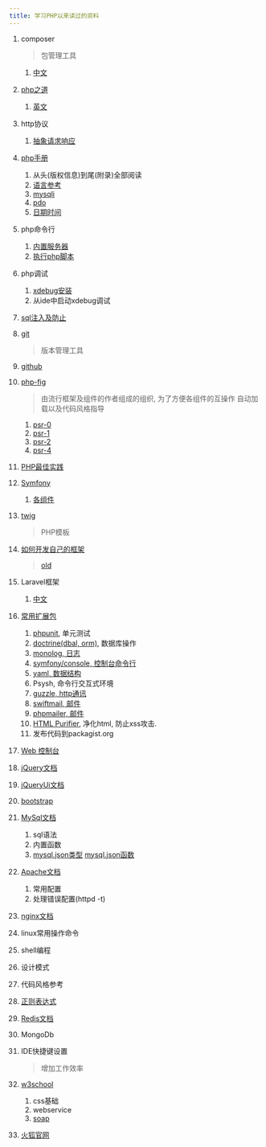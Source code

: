 ```yaml
---
title: 学习PHP以来读过的资料
---
```



1. composer

    > 包管理工具

    1. [中文](http://www.phpcomposer.com/)


1. [php之道](http://laravel-china.github.io/php-the-right-way/)
    1. [英文](http://www.phptherightway.com/)

1. http协议
    1. [抽象请求响应](http://symfony.com/doc/current/book/http_fundamentals.html)

1. [php手册](http://php.net/manual/zh/)
    1. 从头(版权信息)到尾(附录)全部阅读
    1. [语言参考](http://php.net/manual/zh/langref.php)
    1. [mysqli](http://php.net/manual/zh/book.mysqli.php)
    1. [pdo](http://php.net/manual/zh/book.pdo.php)
    1. [日期时间](http://php.net/manual/zh/book.datetime.php)

1. php命令行
    1. [内置服务器](http://php.net/manual/zh/features.commandline.webserver.php)
    1. [执行php脚本](http://php.net/manual/zh/features.commandline.php)

1. php调试
    1. [xdebug安装](http://xdebug.org)
    1. 从ide中启动xdebug调试

1. [sql注入及防止](http://php.net/manual/zh/pdo.prepare.php)

1. [git](https://git-scm.com/book/zh/v2)

    > 版本管理工具

1. [github](https://github.com/)

1. [php-fig](http://www.php-fig.org/)

    > 由流行框架及组件的作者组成的组织, 为了方便各组件的互操作
    > 自动加载以及代码风格指导

    1. [psr-0](http://www.php-fig.org/psr/psr-0/)
    1. [psr-1](http://www.php-fig.org/psr/psr-1/)
    1. [psr-2](http://www.php-fig.org/psr/psr-2/)
    1. [psr-4](http://www.php-fig.org/psr/psr-4/)


1. [PHP最佳实践](https://phpbestpractices.org/)

1. [Symfony](http://symfony.com/doc/current/book/index.html)
    1. [各组件](http://symfony.com/doc/current/components/index.html)

1. [twig](http://twig.sensiolabs.org/)

    > PHP模板

1. [如何开发自己的框架](http://symfony.com/doc/current/create_framework/index.html)

    > [old](http://fabien.potencier.org/create-your-own-framework-series-update.html)

1. Laravel框架
    1. [中文](http://www.golaravel.com/laravel/docs/5.1/)

1. [常用扩展包](https://packagist.org/)
    1. [phpunit](https://phpunit.de/), 单元测试
    1. [doctrine(dbal, orm)](http://www.doctrine-project.org/projects.html), 数据库操作
    1. [monolog, 日志](https://packagist.org/packages/monolog/monolog)
    1. [symfony/console, 控制台命令行](https://packagist.org/packages/symfony/console)
    1. [yaml, 数据结构](https://packagist.org/packages/symfony/yaml)
    1. Psysh, 命令行交互式环境
    1. [guzzle, http通讯](https://packagist.org/packages/guzzlehttp/guzzle)
    1. [swiftmail, 邮件](https://packagist.org/packages/swiftmailer/swiftmailer)
    1. [phpmailer, 邮件](https://packagist.org/packages/phpmailer/phpmailer)
    1. [HTML Purifier](http://htmlpurifier.org/docs), 净化html, 防止xss攻击.
    1. 发布代码到packagist.org

1. [Web 控制台](https://developer.mozilla.org/zh-CN/docs/Tools/Web_Console)

1. [jQuery文档](http://api.jquery.com/)

1. [jQueryUi文档](http://api.jqueryui.com/)

1. [bootstrap](http://www.bootcss.com/)

1. [MySql文档](https://dev.mysql.com/doc/refman/5.7/en/)
    1. sql语法
    1. 内置函数
    1. [mysql.json类型](https://dev.mysql.com/doc/refman/5.7/en/json.html)
        [mysql.json函数](https://dev.mysql.com/doc/refman/5.7/en/json-functions.html)

1. [Apache文档](http://httpd.apache.org/docs/2.4/)
    1. 常用配置
    1. 处理错误配置(httpd -t)

1. [nginx文档](http://nginx.org/en/docs/)

1. linux常用操作命令

1. shell编程

1. 设计模式

1. 代码风格参考

1. [正则表达式](http://php.net/manual/zh/pcre.pattern.php)

1. [Redis文档](http://doc.redisfans.com/)

1. MongoDb

1. IDE快捷键设置

    > 增加工作效率

1. [w3school](http://www.w3school.com.cn/)
    1. css基础
    1. webservice
    1. [soap](http://php.net/manual/zh/book.soap.php)


1. [火狐官网](https://developer.mozilla.org/zh-CN/docs/Web)
